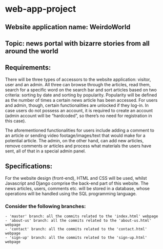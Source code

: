 # web-app-project

## Website application name: WeirdoWorld
## Topic: news portal with bizarre stories from all around the world

## Requirements:
  There will be three types of accessors to the website application: visitor, user and an admin. 
  All three can browse through the articles, read them, search for a specific word on the search bar and sort articles based on two criteria: sorting by date and sorting by 
  popularity. Popularity will be defined as the number of times a certain news article has been accessed. For users and admin, though, certain functionalities are unlocked if 
  they log-in. In case users do not possess an account, it is required to create an account (admin account will be “hardcoded”, so there’s no need for registration 
  in this case).

  The aforementioned functionalities for users include adding a comment to an article or sending video footage/images/text that would make for a potential article. The admin, 
  on the other hand, can add new articles, remove comments or articles and process what materials the users have sent, all of that in a special admin panel.
  
  
## Specifications:
  For the website design (front-end), HTML and CSS will be used, whilst Javascript and Django comprise the back-end part of this website. 
  The news articles, users, comments etc. will be stored in a database, whose operations will be handled using the SQL programming language.


### Consider the following branches:
    - 'master' branch: all the commits related to the 'index.html' webpage
    - 'about-us' branch: all the commits related to the 'about-us.html' webpage
    - 'contact' branch: all the commits related to the 'contact.html' webpage
    - 'sign-up' branch: all the commits related to the 'sign-up.html' webpage
    
